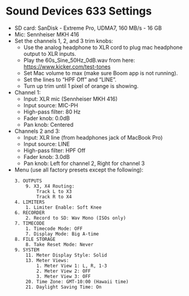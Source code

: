 # Sound Devices 633 Settings

* SD card: SanDisk - Extreme Pro, UDMA7, 160 MB/s - 16 GB
* Mic: Sennheiser MKH 416
* Set the channels 1, 2, and 3 trim knobs:
  * Use the analog headphone to XLR cord to plug mac headphone output to XLR inputs.
  * Play the 60s_Sine_50Hz_0dB.wav from here: https://www.kicker.com/test-tones
  * Set Mac volume to max (make sure Boom app is not running).
  * Set the lines to “HPF Off” and “LINE”.
  * Turn up trim until 1 pixel of orange is showing.
* Channel 1:
  * Input: XLR mic (Sennheiser MKH 416)
  * Input source: MIC-PH
  * High-pass filter: 80 Hz
  * Fader knob: 0.0dB
  * Pan knob: Centered
* Channels 2 and 3:
  * Input: XLR line (from headphones jack of MacBook Pro)
  * Input source: LINE
  * High-pass filter: HPF Off
  * Fader knob: 3.0dB
  * Pan knob: Left for channel 2, Right for channel 3
* Menu (use all factory presets except the following):
    ```
    3. OUTPUTS
        9. X3, X4 Routing:
            Track L to X3
            Track R to X4
    4. LIMITERS
        1. Limiter Enable: Soft Knee
    6. RECORDER
        2. Record to SD: Wav Mono (ISOs only)
    7. TIMECODE
        1. Timecode Mode: OFF
        7. Display Mode: Big A-time
    8. FILE STORAGE
        8. Take Reset Mode: Never
    9. SYSTEM
        11. Meter Display Style: Solid
        13. Meter Views:
            1. Meter View 1: L, R, 1-3
            2. Meter View 2: OFF
            3. Meter View 3: OFF
        20. Time Zone: GMT-10:00 (Hawaii time)
        21. Daylight Saving Time: On
    ```